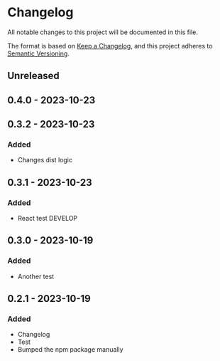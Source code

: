# Changelog

All notable changes to this project will be documented in this file.

The format is based on [Keep a Changelog](https://keepachangelog.com/en/1.0.0/),
and this project adheres to [Semantic Versioning](https://semver.org/spec/v2.0.0.html).

## Unreleased

## 0.4.0 - 2023-10-23

## 0.3.2 - 2023-10-23
### Added
- Changes dist logic

## 0.3.1 - 2023-10-23
### Added
- React test DEVELOP

## 0.3.0 - 2023-10-19
### Added
- Another test

## 0.2.1 - 2023-10-19
### Added
- Changelog
- Test
- Bumped the npm package manually
